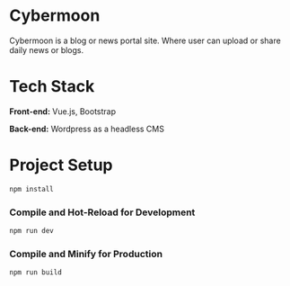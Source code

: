 # Cybermoon

Cybermoon is a blog or news portal site. Where user can upload or share daily news or blogs. 


# Tech Stack

**Front-end:** Vue.js, Bootstrap

**Back-end:** Wordpress as a headless CMS


# Project Setup

```sh
npm install
```

### Compile and Hot-Reload for Development

```sh
npm run dev
```

### Compile and Minify for Production

```sh
npm run build
```
